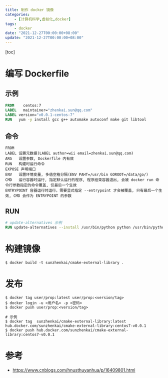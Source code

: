 ```yaml
---
title: 制作 docker 镜像
categories: 
    - [计算机科学,虚拟化,docker]
tags:
    - docker
date: "2021-12-27T00:00:00+08:00"
update: "2021-12-27T00:00:00+08:00"
---
```


[toc]

# 编写 Dockerfile

## 示例

```dockerfile
FROM	centos:7
LABEL	maintainer="zhenkai.sun@qq.com"
LABEL version="v0.0.1-centos-7"
RUN   yum -y install gcc g++ automake autoconf make git libtool
```

## 命令

```shell
FROM  
LABEL 设置元数据(LABEL author=wii email=zhenkai.sun@qq.com)
ARG   设置参数, Dockerfile 内有效
RUN   构建时运行命令
EXPOSE 声明端口
ENV   设置环境变量, 多值空格分隔(ENV PAHT=/usr/bin GOROOT=/data/go/)
CMD   运行容器时运行, 指定默认运行的程序, 程序结束容器退出, 会被 docker run 命令行参数指定的命令覆盖, 仅最后一个生效
ENTRYPOINT 容器运行时运行，需要显式指定 --entrypoint 才会被覆盖, 只有最后一个生效, CMD 会作为 ENTRYPOINT 的参数
```

## RUN

```dockerfile
# update-alternatives 示例
RUN update-alternatives --install /usr/bin/python python /usr/bin/python3 30
```



# 构建镜像

```shell
$ docker build -t sunzhenkai/cmake-external-library .
```

# 发布

```shell
$ docker tag user/prop:latest user/prop:<version/tag>
$ docker login -u <用户名> -p <密码>
$ docker push user/prop:<version/tag>

# 示例
$ docker tag  sunzhenkai/cmake-external-library:latest hub.docker.com/sunzhenkai/cmake-external-library:centos7-v0.0.1
$ docker push hub.docker.com/sunzhenkai/cmake-external-library:centos7-v0.0.1
```

# 参考

- https://www.cnblogs.com/hnusthuyanhua/p/16409801.html
